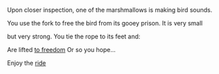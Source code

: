 Upon closer inspection, one of the marshmallows is making bird sounds.

You use the fork to free the bird from its gooey prison. It is very small

but very strong. You tie the rope to its feet and:

Are lifted [to freedom](../) Or so you hope...

Enjoy the [ride](../enjoy-DreamRide/ride.md)